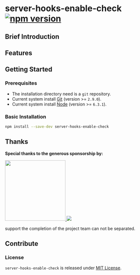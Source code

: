 # server-hooks-enable-check [![npm version][npm-version]][npm-url]

## Brief Introduction

## Features

## Getting Started

### Prerequisites

- The installation directory need is a `git` repository.
- Current system install [Git](https://git-scm.com) (version >= `2.9.0`).
- Current system install [Node](https://nodejs.org) (version >= `6.3.1`).

### Basic Installation

```bash
npm install --save-dev server-hooks-enable-check
```

## Thanks

**Special thanks to the generous sponsorship by:**

<a href="https://www.jimu.com">
  <img width="200px" src="https://page.jimu.com/content-dist/images/default/logo.png">
</a>

<a href="https://merak.jimu.com">
  <img src="https://merak.jimu.com/content-dist/images/common/logo_colored-f66042201f.png">
</a>

support the completion of the project team can not be separated.

## Contribute

### License

`server-hooks-enable-check` is released under [MIT License](https://github.com/clienthooksjs/client-hooks-enable-check/blob/master/LICENSE).

[npm-url]: https://badge.fury.io/js/server-hooks-enable-check
[npm-version]: https://badge.fury.io/js/server-hooks-enable-check.svg
